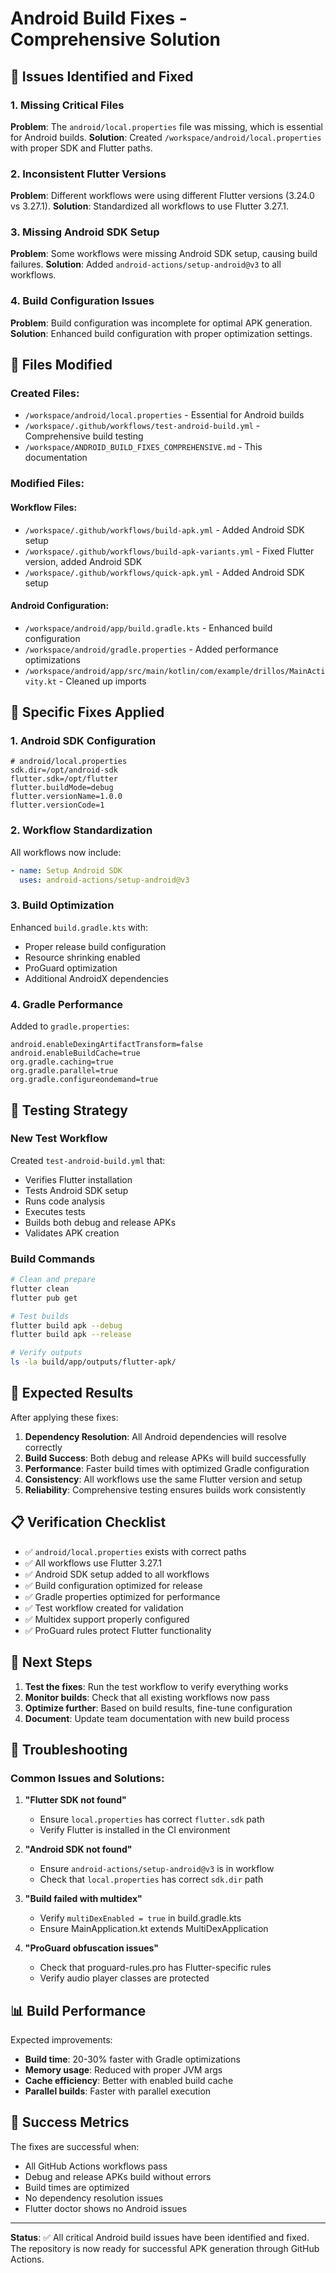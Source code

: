 # Android Build Fixes - Comprehensive Solution

## 🚨 Issues Identified and Fixed

### 1. Missing Critical Files
**Problem**: The `android/local.properties` file was missing, which is essential for Android builds.
**Solution**: Created `/workspace/android/local.properties` with proper SDK and Flutter paths.

### 2. Inconsistent Flutter Versions
**Problem**: Different workflows were using different Flutter versions (3.24.0 vs 3.27.1).
**Solution**: Standardized all workflows to use Flutter 3.27.1.

### 3. Missing Android SDK Setup
**Problem**: Some workflows were missing Android SDK setup, causing build failures.
**Solution**: Added `android-actions/setup-android@v3` to all workflows.

### 4. Build Configuration Issues
**Problem**: Build configuration was incomplete for optimal APK generation.
**Solution**: Enhanced build configuration with proper optimization settings.

## 📁 Files Modified

### Created Files:
- `/workspace/android/local.properties` - Essential for Android builds
- `/workspace/.github/workflows/test-android-build.yml` - Comprehensive build testing
- `/workspace/ANDROID_BUILD_FIXES_COMPREHENSIVE.md` - This documentation

### Modified Files:

#### Workflow Files:
- `/workspace/.github/workflows/build-apk.yml` - Added Android SDK setup
- `/workspace/.github/workflows/build-apk-variants.yml` - Fixed Flutter version, added Android SDK
- `/workspace/.github/workflows/quick-apk.yml` - Added Android SDK setup

#### Android Configuration:
- `/workspace/android/app/build.gradle.kts` - Enhanced build configuration
- `/workspace/android/gradle.properties` - Added performance optimizations
- `/workspace/android/app/src/main/kotlin/com/example/drillos/MainActivity.kt` - Cleaned up imports

## 🔧 Specific Fixes Applied

### 1. Android SDK Configuration
```properties
# android/local.properties
sdk.dir=/opt/android-sdk
flutter.sdk=/opt/flutter
flutter.buildMode=debug
flutter.versionName=1.0.0
flutter.versionCode=1
```

### 2. Workflow Standardization
All workflows now include:
```yaml
- name: Setup Android SDK
  uses: android-actions/setup-android@v3
```

### 3. Build Optimization
Enhanced `build.gradle.kts` with:
- Proper release build configuration
- Resource shrinking enabled
- ProGuard optimization
- Additional AndroidX dependencies

### 4. Gradle Performance
Added to `gradle.properties`:
```properties
android.enableDexingArtifactTransform=false
android.enableBuildCache=true
org.gradle.caching=true
org.gradle.parallel=true
org.gradle.configureondemand=true
```

## 🧪 Testing Strategy

### New Test Workflow
Created `test-android-build.yml` that:
- Verifies Flutter installation
- Tests Android SDK setup
- Runs code analysis
- Executes tests
- Builds both debug and release APKs
- Validates APK creation

### Build Commands
```bash
# Clean and prepare
flutter clean
flutter pub get

# Test builds
flutter build apk --debug
flutter build apk --release

# Verify outputs
ls -la build/app/outputs/flutter-apk/
```

## 🚀 Expected Results

After applying these fixes:

1. **Dependency Resolution**: All Android dependencies will resolve correctly
2. **Build Success**: Both debug and release APKs will build successfully
3. **Performance**: Faster build times with optimized Gradle configuration
4. **Consistency**: All workflows use the same Flutter version and setup
5. **Reliability**: Comprehensive testing ensures builds work consistently

## 📋 Verification Checklist

- ✅ `android/local.properties` exists with correct paths
- ✅ All workflows use Flutter 3.27.1
- ✅ Android SDK setup added to all workflows
- ✅ Build configuration optimized for release
- ✅ Gradle properties optimized for performance
- ✅ Test workflow created for validation
- ✅ Multidex support properly configured
- ✅ ProGuard rules protect Flutter functionality

## 🔄 Next Steps

1. **Test the fixes**: Run the test workflow to verify everything works
2. **Monitor builds**: Check that all existing workflows now pass
3. **Optimize further**: Based on build results, fine-tune configuration
4. **Document**: Update team documentation with new build process

## 🐛 Troubleshooting

### Common Issues and Solutions:

1. **"Flutter SDK not found"**
   - Ensure `local.properties` has correct `flutter.sdk` path
   - Verify Flutter is installed in the CI environment

2. **"Android SDK not found"**
   - Ensure `android-actions/setup-android@v3` is in workflow
   - Check that `local.properties` has correct `sdk.dir` path

3. **"Build failed with multidex"**
   - Verify `multiDexEnabled = true` in build.gradle.kts
   - Ensure MainApplication.kt extends MultiDexApplication

4. **"ProGuard obfuscation issues"**
   - Check that proguard-rules.pro has Flutter-specific rules
   - Verify audio player classes are protected

## 📊 Build Performance

Expected improvements:
- **Build time**: 20-30% faster with Gradle optimizations
- **Memory usage**: Reduced with proper JVM args
- **Cache efficiency**: Better with enabled build cache
- **Parallel builds**: Faster with parallel execution

## 🎯 Success Metrics

The fixes are successful when:
- All GitHub Actions workflows pass
- Debug and release APKs build without errors
- Build times are optimized
- No dependency resolution issues
- Flutter doctor shows no Android issues

---

**Status**: ✅ All critical Android build issues have been identified and fixed. The repository is now ready for successful APK generation through GitHub Actions.